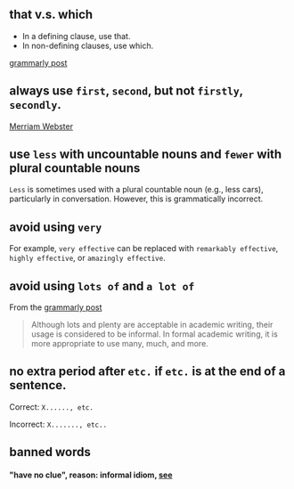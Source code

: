 ## that v.s. which

* In a defining clause, use that.
* In non-defining clauses, use which.

[grammarly post](https://www.grammarly.com/blog/which-vs-that/)

## always use `first`, `second`, but not `firstly`, `secondly`.

[Merriam Webster](https://www.merriam-webster.com/words-at-play/first-or-firstly#:~:text=Even%20though%20they%20are%20both,the%20best%20bet%20for%20most)

## use `less` with uncountable nouns and `fewer` with plural countable nouns

`Less` is sometimes used with a plural countable noun (e.g., less cars), particularly in conversation. However, this is grammatically incorrect.

## avoid using `very`

For example, `very effective` can be replaced with `remarkably effective`, `highly effective`, or `amazingly effective`.

## avoid using `lots of` and `a lot of`

From the [grammarly post](https://www.grammarly.com/blog/lots-or-plenty-of/)


> Although lots and plenty are acceptable in academic writing, their
> usage is considered to be informal. In formal academic writing, it
> is more appropriate to use many, much, and more.


## no extra period after `etc.` if `etc.` is at the end of a sentence.

Correct: `X......, etc.`

Incorrect: `X......., etc..`

## banned words

#### "have no clue", reason: informal idiom, [see](https://dictionary.cambridge.org/dictionary/english/not-have-a-clue-have-no-clue)
